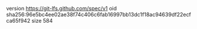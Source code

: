 version https://git-lfs.github.com/spec/v1
oid sha256:96e5bc4ee02ae38f74c406c6fab16997bb13dc1f18ac94639df22ecfca65f942
size 584
